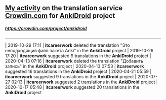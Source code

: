 ## [My activity](https://crowdin.com/profile/itcareerwork/activity "My profile") on the translation service [Crowdin.com](https://crowdin.com "crowdin.com") for [AnkiDroid](https://crowdin.com/project/ankidroid "AnkiDroid Crowdin") project
##### <https://crowdin.com/project/ankidroid>
***
| 2019-10-29 17:11 | **itcareerwork** deleted the translation "Это неподходящий файл пакета Anki" in the **AnkiDroid** project
| 2019-10-29 17:20 | **itcareerwork** suggested 9 translations in the **AnkiDroid** project
| 2020-04-13 07:16 | **itcareerwork** deleted the translation "Добавить запись" in the **AnkiDroid** project
| 2020-04-13 07:53 | **itcareerwork** suggested 16 translations in the **AnkiDroid** project
| 2020-04-21 05:59 | **itcareerwork** suggested 9 translations in the **AnkiDroid** project
| 2020-07-27 02:13 | **itcareerwork** suggested 2 translations in the **AnkiDroid** project
| 2020-10-17 05:48 | **itcareerwork** suggested 20 translations in the **AnkiDroid** project
